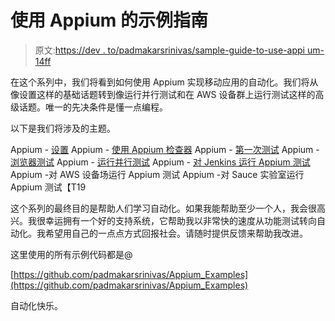 # 使用 Appium 的示例指南

> 原文:[https://dev . to/padmakarsrinivas/sample-guide-to-use-appi um-14ff](https://dev.to/padmakarsrinivas/sample-guide-to-using-appium--14ff)

在这个系列中，我们将看到如何使用 Appium 实现移动应用的自动化。我们将从像设置这样的基础话题转到像运行并行测试和在 AWS 设备群上运行测试这样的高级话题。唯一的先决条件是懂一点编程。

以下是我们将涉及的主题。

Appium - [设置](https://www.linkedin.com/pulse/learning-mobile-automation-appium-setup-part1-srinivas-vishnubhotla/)
Appium - [使用 Appium 检查器](https://www.linkedin.com/pulse/learning-mobile-automation-appium-using-inspector-vishnubhotla/)
Appium - [第一次测试](https://www.linkedin.com/pulse/learning-mobile-automation-appium-first-test-part3-vishnubhotla/)
Appium - [浏览器测试](https://www.linkedin.com/pulse/learning-mobile-automation-appium-browser-tests-vishnubhotla/)
Appium - [运行并行测试](https://www.linkedin.com/pulse/learning-mobile-automation-appium-running-parallel-vishnubhotla/)
Appium - [对 Jenkins 运行 Appium 测试](https://www.linkedin.com/pulse/learning-mobile-automation-appium-runing-tests-vishnubhotla/)
Appium -对 AWS 设备场运行 Appium 测试
Appium -对 Sauce 实验室运行 Appium 测试【T19

这个系列的最终目的是帮助人们学习自动化。如果我能帮助至少一个人，我会很高兴。我很幸运拥有一个好的支持系统，它帮助我以非常快的速度从功能测试转向自动化。我希望用自己的一点点方式回报社会。请随时提供反馈来帮助我改进。

这里使用的所有示例代码都是@

[https://github.com/padmakarsrinivas/Appium_Examples](https://github.com/padmakarsrinivas/Appium_Examples)

自动化快乐。